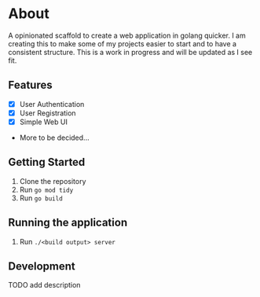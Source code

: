 # About

A opinionated scaffold to create a web application in golang quicker. I am creating this to make some of my projects easier to start and to have a consistent structure. This is a work in progress and will be updated as I see fit.

## Features

- [x] User Authentication
- [x] User Registration
- [x] Simple Web UI
- More to be decided...

## Getting Started

1. Clone the repository
2. Run `go mod tidy`
3. Run `go build`

## Running the application

1. Run `./<build output> server`

## Development

TODO add description